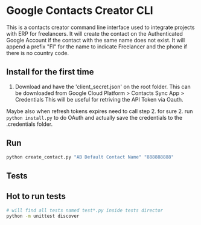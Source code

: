 # Google Contacts Creator CLI

This is a contacts creator command line interface used to integrate projects with ERP for freelancers.
It will create the contact on the Authenticated Google Account if the contact with the same name does not exist.
It will append a prefix "Fl" for the name to indicate Freelancer and the phone if there is no country code.

## Install for the first time

1. Download and have the 'client_secret.json' on the root folder. This can be downloaded from Google Cloud Platform > Contacts Sync App > Credentials
This will be useful for retriving the API Token via Oauth.
<!-- TODO:  -->
Maybe also when refresh tokens expires need to call step 2. for sure
2. run `python install.py` to do OAuth and actually save the credentials to the .credentials folder.

## Run

```bash
python create_contact.py "AB Default Contact Name" "888888888"
```

## Tests

## Hot to run tests

```bash
# will find all tests named test*.py inside tests director
python -m unittest discover
```
